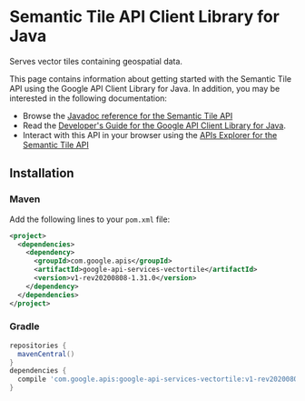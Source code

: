 # Semantic Tile API Client Library for Java

Serves vector tiles containing geospatial data. 

This page contains information about getting started with the Semantic Tile API
using the Google API Client Library for Java. In addition, you may be interested
in the following documentation:

* Browse the [Javadoc reference for the Semantic Tile API][javadoc]
* Read the [Developer's Guide for the Google API Client Library for Java][google-api-client].
* Interact with this API in your browser using the [APIs Explorer for the Semantic Tile API][api-explorer]

## Installation

### Maven

Add the following lines to your `pom.xml` file:

```xml
<project>
  <dependencies>
    <dependency>
      <groupId>com.google.apis</groupId>
      <artifactId>google-api-services-vectortile</artifactId>
      <version>v1-rev20200808-1.31.0</version>
    </dependency>
  </dependencies>
</project>
```

### Gradle

```gradle
repositories {
  mavenCentral()
}
dependencies {
  compile 'com.google.apis:google-api-services-vectortile:v1-rev20200808-1.31.0'
}
```

[javadoc]: https://googleapis.dev/java/google-api-services-vectortile/latest/index.html
[google-api-client]: https://github.com/googleapis/google-api-java-client/
[api-explorer]: https://developers.google.com/apis-explorer/#p/vectortile/v1/
